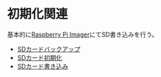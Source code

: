 # 初期化関連
基本的に[Raspberry Pi Imager](https://www.raspberrypi.com/software/)にてSD書き込みを行う。<br>
- [SDカードバックアップ](https://github.com/taogya/PiCommandsAndScripts/edit/test/001_init/sd_backup.md)
- [SDカード初期化](https://github.com/taogya/PiCommandsAndScripts/edit/test/001_init/sd_cleanup.md)
- [SDカード書き込み](https://github.com/taogya/PiCommandsAndScripts/edit/test/001_init/sd_write.md)
